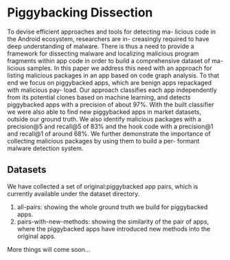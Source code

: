 # Piggybacking Dissection

To devise efficient approaches and tools for detecting ma- licious code in the Android ecosystem, researchers are in- creasingly required to have deep understanding of malware. There is thus a need to provide a framework for dissecting malware and localizing malicious program fragments within app code in order to build a comprehensive dataset of ma- licious samples. In this paper we address this need with an approach for listing malicious packages in an app based on code graph analysis. To that end we focus on piggybacked apps, which are benign apps repackaged with malicious pay- load. Our approach classifies each app independently from its potential clones based on machine learning, and detects piggybacked apps with a precision of about 97%. With the built classifier we were also able to find new piggybacked apps in market datasets, outside our ground truth. We also identify malicious packages with a precision@5 and recall@5 of 83% and the hook code with a precision@1 and recall@1 of around 68%. We further demonstrate the importance of collecting malicious packages by using them to build a per- formant malware detection system.

## Datasets

We have collected a set of original:piggybacked app pairs, which is currently available under the dataset directory.

1. all-pairs: showing the whole ground truth we build for piggybacked apps.
2. pairs-with-new-methods: showing the similarity of the pair of apps, where the piggybacked apps have introduced new methods into the original apps.

More things will come soon...
